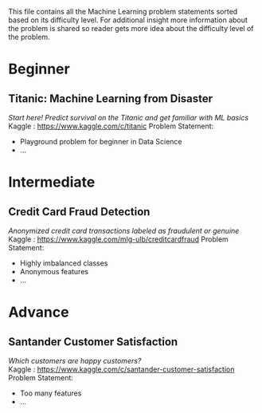 This file contains all the Machine Learning problem statements sorted based on its difficulty level.
For additional insight more information about the problem is shared so reader gets more idea about the difficulty level of the problem.

# Beginner

## Titanic: Machine Learning from Disaster
_Start here! Predict survival on the Titanic and get familiar with ML basics_ <br>
Kaggle : https://www.kaggle.com/c/titanic
Problem Statement: 
- Playground problem for beginner in Data Science
- ...


# Intermediate

## Credit Card Fraud Detection
_Anonymized credit card transactions labeled as fraudulent or genuine_ <br>
Kaggle : https://www.kaggle.com/mlg-ulb/creditcardfraud
Problem Statement: 
- Highly imbalanced classes
- Anonymous features
- ...

# Advance

## Santander Customer Satisfaction
_Which customers are happy customers?_ <br>
Kaggle : https://www.kaggle.com/c/santander-customer-satisfaction
Problem Statement: 
- Too many features
- ...

